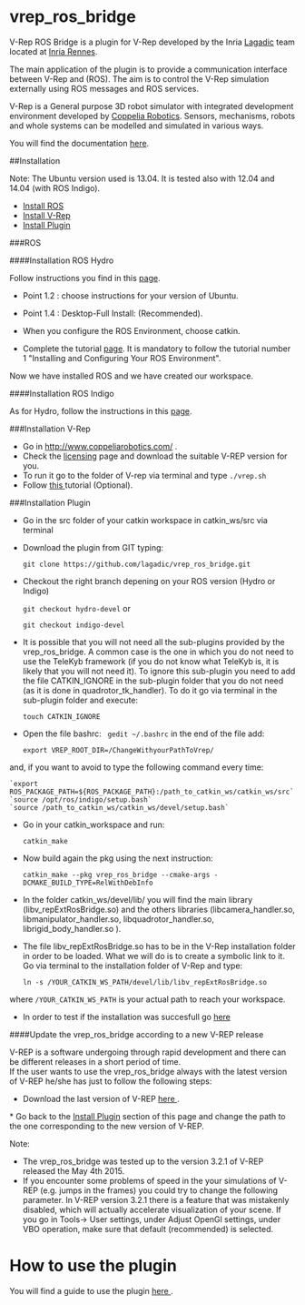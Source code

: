 # vrep_ros_bridge

V-Rep ROS Bridge is a plugin for V-Rep developed by the Inria
<a href="http://www.irisa.fr/lagadic" target="_parent">Lagadic</a> team located at <a href="http://www.inria.fr/rennes" target="_parent">Inria Rennes</a>.

The main application of the plugin is to provide a communication interface between V-Rep and (ROS). The aim is to control the V-Rep simulation externally using ROS messages and ROS services.

V-Rep is a General purpose 3D robot simulator with integrated development environment developed by <a href="http://www.coppeliarobotics.com/" target="_parent">Coppelia Robotics</a>. Sensors, mechanisms, robots and whole systems can be modelled and simulated in various ways.

You will find the documentation <a href="http://wiki.ros.org/vrep_ros_bridge?distro=hydro" target="_parent">here</a>.


##Installation 


Note: The Ubuntu version used is 13.04. It is tested also with 12.04 and 14.04 (with ROS Indigo).
* <a href="#ros" target="_parent"> Install ROS </a> 
* <a href="#installation-v-rep" target="_parent"> Install V-Rep</a>
* <a href="#installation-plugin" target="_parent"> Install Plugin</a>

###ROS 

####Installation ROS Hydro 


Follow instructions you find in this <a href="http://wiki.ros.org/hydro/Installation/Ubuntu" target="_parent">page</a>.

* Point 1.2 : choose instructions for your version of Ubuntu.

* Point 1.4 : Desktop-Full Install: (Recommended).

* When you configure the ROS Environment, choose catkin.

* Complete the tutorial <a href="http://wiki.ros.org/ROS/Tutorials" target="_parent">page</a>. It is mandatory to follow the tutorial number 1 "Installing and Configuring Your ROS Environment".

Now we have installed ROS and we have created our workspace.

####Installation ROS Indigo


As for Hydro, follow the instructions in this <a href="http://wiki.ros.org/indigo/Installation/Ubuntu" target="_parent">page</a>. 


###Installation V-Rep

* Go in <a href="http://www.coppeliarobotics.com/" target="_parent">http://www.coppeliarobotics.com/ </a>.
* Check the <a href="http://www.coppeliarobotics.com/helpFiles/en/licensing.htm" target="_parent">licensing</a> page and download the suitable V-REP version for you.
* To run it go to the folder of V-rep via terminal and type
`./vrep.sh`
* Follow <a href="http://www.coppeliarobotics.com/helpFiles/en/rosTutorial.htm" target="_parent"> this </a> tutorial (Optional).
</p>


###Installation Plugin 


* Go in the src folder of your catkin workspace in catkin_ws/src via terminal
* Download the plugin from GIT typing:

	`git clone https://github.com/lagadic/vrep_ros_bridge.git`

* Checkout the right branch depening on your ROS version (Hydro or Indigo)

    `git checkout hydro-devel`
 or

    `git checkout indigo-devel` 


* It is possible that you will not need all the sub-plugins provided by the vrep_ros_bridge. A common case is the one in which you do not need to use the TeleKyb framework (if you do not know what TeleKyb is, it is likely that you will not need it). To ignore this sub-plugin you need to add the file CATKIN_IGNORE in the sub-plugin folder that you do not need (as it is done in quadrotor_tk_handler). To do it go via terminal in the sub-plugin folder and execute: 

	`touch CATKIN_IGNORE`

* Open the file bashrc:
	` gedit ~/.bashrc`
in the end of the file add:

	`export VREP_ROOT_DIR=/ChangeWithyourPathToVrep/ `

and, if you want to avoid to type the following command every time:	
	
	`export ROS_PACKAGE_PATH=${ROS_PACKAGE_PATH}:/path_to_catkin_ws/catkin_ws/src`
	`source /opt/ros/indigo/setup.bash`
	`source /path_to_catkin_ws/catkin_ws/devel/setup.bash`

* Go in your catkin_workspace and run:

	`catkin_make `

* Now build again the pkg using the next instruction:

	`catkin_make --pkg vrep_ros_bridge --cmake-args -DCMAKE_BUILD_TYPE=RelWithDebInfo `

* In the folder catkin_ws/devel/lib/ you will find the main library (libv_repExtRosBridge.so) and the others libraries (libcamera_handler.so, libmanipulator_handler.so, libquadrotor_handler.so, librigid_body_handler.so ). 
* The file libv_repExtRosBridge.so has to be in the V-Rep installation folder in order to be loaded. What we will do is to create a symbolic link to it. Go via terminal to the installation folder of V-Rep and type:

	`ln -s /YOUR_CATKIN_WS_PATH/devel/lib/libv_repExtRosBridge.so`

where `/YOUR_CATKIN_WS_PATH` is your actual path to reach your workspace.

* In order to test if the installation was succesfull go  <a href="http://wiki.ros.org/vrep_ros_bridge#Installation_test" target="_parent"> here </a> 

####Update the vrep_ros_bridge according to a new V-REP release

V-REP is a software undergoing through rapid development and there can be different releases in a short period of time. <br>
If the user wants to use the vrep_ros_bridge always with the latest version of V-REP he/she has just to follow the following steps:
* Download the last version of V-REP <a href="http://www.coppeliarobotics.com/downloads.html" target="_parent"> here </a>.
</p>
* Go back to the <a href="#installation-plugin" target="_parent"> Install Plugin</a> section of this page and change the path to the one corresponding to the new version of V-REP.

Note: 
* The vrep_ros_bridge was tested up to the version 3.2.1 of V-REP released the May 4th 2015. 
* If you encounter some problems of speed in the your simulations of V-REP (e.g. jumps in the frames) you could try to change the following parameter. In V-REP version 3.2.1 there is a feature that was mistakenly disabled, which will actually accelerate visualization of your scene. If you go in Tools-> User settings, under Adjust OpenGl settings, under VBO operation, make sure that default (recommended) is selected.

# How to use the plugin

You will find a guide to use the plugin <a href="http://wiki.ros.org/vrep_ros_bridge" target="_parent"> here </a> .

